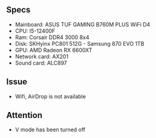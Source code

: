 ## Specs
- Mainboard: ASUS TUF GAMING B760M PLUS WiFi D4
- CPU: I5-12400F
- Ram: Corsair DDR4 3000 8x4
- Disk: SKHyinx PC801 512G - Samsung 870 EVO 1TB
- GPU: AMD Radeon RX 6600XT
- Network card: AX201
- Sound card: ALC897

## Issue
- Wifi, AirDrop is not available

## Attention
- V mode has been turned off
